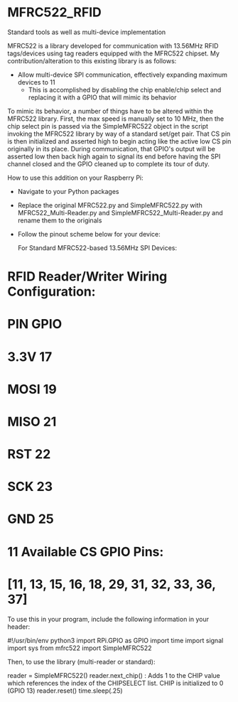 # MFRC522_RFID
Standard tools as well as multi-device implementation

MFRC522 is a library developed for communication with 13.56MHz RFID tags/devices using tag readers equipped with the MFRC522 chipset.  My contribution/alteration to this existing library is as follows:
- Allow multi-device SPI communication, effectively expanding maximum devices to 11
  - This is accomplished by disabling the chip enable/chip select and replacing it with a GPIO that will mimic its behavior

To mimic its behavior, a number of things have to be altered within the MFRC522 library.  First, the max speed is manually set to 10 MHz, then the chip select pin is passed via the SimpleMFRC522 object in the script invoking the MFRC522 library by way of a standard set/get pair.  That CS pin is then initialized and asserted high to begin acting like the active low CS pin originally in its place.  During communication, that GPIO's output will be asserted low then back high again to signal its end before having the SPI channel closed and the GPIO cleaned up to complete its tour of duty.


How to use this addition on your Raspberry Pi:
- Navigate to your Python packages
- Replace the original MFRC522.py and SimpleMFRC522.py with MFRC522_Multi-Reader.py and SimpleMFRC522_Multi-Reader.py and rename them to the originals
- Follow the pinout scheme below for your device:

  For Standard MFRC522-based 13.56MHz SPI Devices:
# RFID Reader/Writer Wiring Configuration:
# ########################################
# PIN	    GPIO
# ##########
# 3.3V	  17
# MOSI	  19
# MISO	  21
# RST	    22
# SCK	    23
# GND	    25

# 11 Available CS GPIO Pins:
# [11, 13, 15, 16, 18, 29, 31, 32, 33, 36, 37]


To use this in your program, include the following information in your header:

#!/usr/bin/env python3
import RPi.GPIO as GPIO
import time
import signal
import sys
from mfrc522 import SimpleMFRC522


Then, to use the library (multi-reader or standard):

reader = SimpleMFRC522()
reader.next_chip() : Adds 1 to the CHIP value which references the index of the CHIPSELECT list. CHIP is initialized to 0 (GPIO 13)
reader.reset()
time.sleep(.25)
